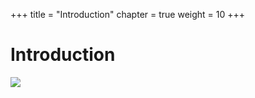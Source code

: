 +++
title = "Introduction"
chapter = true
weight = 10
+++

# Introduction









![](/images/intro/intro.png)


